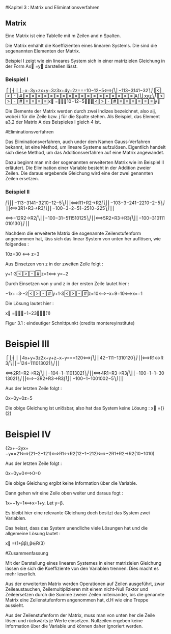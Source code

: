 #Kapitel 3 : Matrix und Eliminationsverfahren

## Matrix

Eine Matrix ist eine Tablelle mit m Zeilen and n Spalten.

Die Matrix enhählt die Koeffizienten eines linearen Systems. Die sind die sogenannten Elementen der Matrix.

Beispiel I zeigt wie ein lineares System sich in einer matrizielen Gleichung in der Form Ax⃗ =y⃗ darstellen lässt.

### Beispiel I

⎧⎩⎨⎪⎪−x−3y+zx+y−3z3x+4y+2z===10−12−5⟺⎛⎝⎜−113−3141−32⎞⎠⎟A⎛⎝⎜xyz⎞⎠⎟x⃗ =⎛⎝⎜10−12−5⎞⎠⎟y⃗


Die Elemente der Matrix werden durch zwei Indizes bezeichnet, also aij, wobei i für die Zeile bzw. j für die Spalte stehen. Als Beispiel, das Element a3,2 der Matrix A des Beispieles I gleich 4 ist.


#Eliminationsverfahren

Das Eliminationsverfahren, auch under dem Namen Gauss-Verfahren bekannt, ist eine Method, um lineare Systeme aufzulösen. Eigentlich handelt sich diese Method, um das Additionsverfahren auf eine Matrix angewandet.

Dazu beginnt man mit der sogenannten erweiterten Matrix wie im Beispiel II erläutert. Die Elimination einer Variable besteht in der Addition zweier Zeilen. Die daraus ergebende Gleichung wird eine der zwei genannten Zeilen ersetzen.

### Beispiel II

⎛⎝⎜⎜−113−3141−3210−12−5⎞⎠⎟⎟⟺R1+R2→R2⎛⎝⎜⎜−103−3−241−2210−2−5⎞⎠⎟⎟⟺3R1+R3→R3⎛⎝⎜⎜−100−3−2−51−2510−225⎞⎠⎟⎟

⟺−12R2→R2⎛⎝⎜⎜−100−31−511510125⎞⎠⎟⎟⟺5R2+R3→R3⎛⎝⎜⎜−100−310111010130⎞⎠⎟⎟

Nachdem die erweiterte Matrix die sogenannte Zeilenstufenform angenommen hat, läss sich das linear System von unten her auflösen, wie folgendes :

10z=30 ⟺ z=3

Aus Einsetzen von z in der zweiten Zeile folgt :

y+1⋅3z=1⟺ y=−2

Durch Einsetzen von y und z in der ersten Zeile lautet hier :

−1x+−3⋅−2y+1⋅3z=10⟺−x+9=10⟺x=−1

Die Lösung lautet hier :

x⃗ =⎛⎝⎜−1−23⎞⎠⎟(1)


Figur 3.1 : eindeutiger Schnittpunkt (credits montereyinstitute)

# Beispiel III

⎧⎩⎨⎪⎪4x+y+3z2x+y+z−x−y===120⟺⎛⎝⎜⎜42−111−1310120⎞⎠⎟⎟⟺R1↔R3⎛⎝⎜⎜−124−111013021⎞⎠⎟⎟

⟺2R1+R2→R2⎛⎝⎜⎜−104−1−11013021⎞⎠⎟⎟⟺4R1+R3→R3⎛⎝⎜⎜−100−1−1−3013021⎞⎠⎟⎟⟺−3R2+R3→R3⎛⎝⎜⎜−100−1−1001002−5⎞⎠⎟⎟

Aus der letzten Zeile folgt :

0x+0y+0z=5

Die obige Gleichung ist unlösbar, also hat das System keine Lösung :
x⃗ ={}(2)


# Beispiel IV

{2x+−2yx+−y==21⟺(21−2−121)⟺R1↔R2(12−1−212)⟺−2R1+R2→R2(10−1010)

Aus der letzten Zeile folgt :

0x+0y=0⟺0=0

Die obige Gleichung ergibt keine Information über die Variable.

Dann gehen wir eine Zeile oben weiter und daraus fogt :

1x+−1y=1⟺x=1+y. Let y=β.

Es bleibt hier eine relevante Gleichung doch besitzt das System zwei Variablen.

Das heisst, dass das System unendliche viele Lösungen hat und die allgemeine Lösung lautet :

x⃗ =(1+ββ),β∈R(3)


#Zusammenfassung

Mit der Darstellung eines linearen Systemes in einer matrizielen Gleichung lässen sie sich die Koeffiziente von den Variablen trennen. Dies macht es mehr leserlich.

Aus der erweiterten Matrix werden Operationen auf Zeilen ausgeführt, zwar Zeileaustauchen, Zeilemultiplizieren mit einem nicht-Null Faktor und Zeileersetzen durch die Summe zweier Zeilen miteinander, bis die genannte Matrix eine Zeilenstufenform angenommen hat, d.H wie eine Treppe aussieht.  

Aus der Zeilenstufenform der Matrix, muss man von unten her die Zeile lösen und rückwärts je Werte einsetzen. Nullzeilen ergeben keine Information über die Variable und können daher ignoriert werden.
